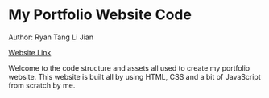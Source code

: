 # My Portfolio Website Code

Author: Ryan Tang Li Jian

[Website Link](https://rytang.github.io/Portfolio/)

Welcome to the code structure and assets all used to create my portfolio website. This website is built all by using HTML, CSS and a bit of JavaScript from scratch by me.